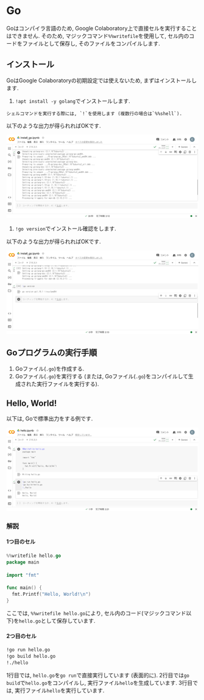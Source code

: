 # Go

Goはコンパイラ言語のため, Google Colaboratory上で直接セルを実行することはできません. そのため, マジックコマンド`%%writefile`を使用して, セル内のコードをファイルとして保存し, そのファイルをコンパイルします.

## インストール

GoはGoogle Colaboratoryの初期設定では使えないため, まずはインストールします.

1. `!apt install -y golang`でインストールします.

```{tip}
シェルコマンドを実行する際には, `!`を使用します (複数行の場合は`%%shell`).
```

以下のような出力が得られればOKです.

![go01](./_images/go01.png)

1. `!go version`でインストール確認をします.

以下のような出力が得られればOKです.

![go02](./_images/go02.png)

## Goプログラムの実行手順

1. Goファイル(`.go`)を作成する.
2. Goファイル(`.go`)を実行する (または, Goファイル(`.go`)をコンパイルして生成された実行ファイルを実行する).

## Hello, World!

以下は, Goで標準出力をする例です.

![go03](./_images/go03.png)

### 解説

#### 1つ目のセル

```go
%%writefile hello.go
package main

import "fmt"

func main() {
  fmt.Printf("Hello, World!\n")
}
```

ここでは, `%%writefile hello.go`により, セル内のコード(マジックコマンド以下)を`hello.go`として保存しています.

#### 2つ目のセル

```bash
!go run hello.go
!go build hello.go
!./hello
```

1行目では, `hello.go`を`go run`で直接実行しています (表面的に). 2行目では`go build`で`hello.go`をコンパイルし, 実行ファイル`hello`を生成しています. 3行目では, 実行ファイル`hello`を実行しています.
